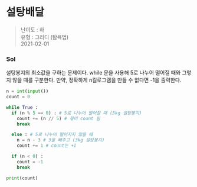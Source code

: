 # 설탕배달
> 난이도 : 하   
> 유형 : 그리디 (탐욕법)  
> 2021-02-01

### Sol
설탕봉지의 최소값을 구하는 문제이다.
while 문을 사용해 5로 나누어 떨어질 때와 그렇지 않을 때를 구분한다.
만약, 정확하게 n킬로그램을 만들 수 없다면 -1을 출력한다.
```python
n = int(input())
count = 0

while True :
  if (n % 5 == 0) : # 5로 나누어 떨어질 때 (5kg 설탕봉지)
    count += (n // 5) # 몫이 count 됨 
    break

  else : # 5로 나누어 떨어지지 않을 때
    n = n - 3 # 3을 빼주고 (3kg 설탕봉지)
    count += 1 # count는 +1

  if (n < 0) : 
    count = -1 
    break

print(count)
```

